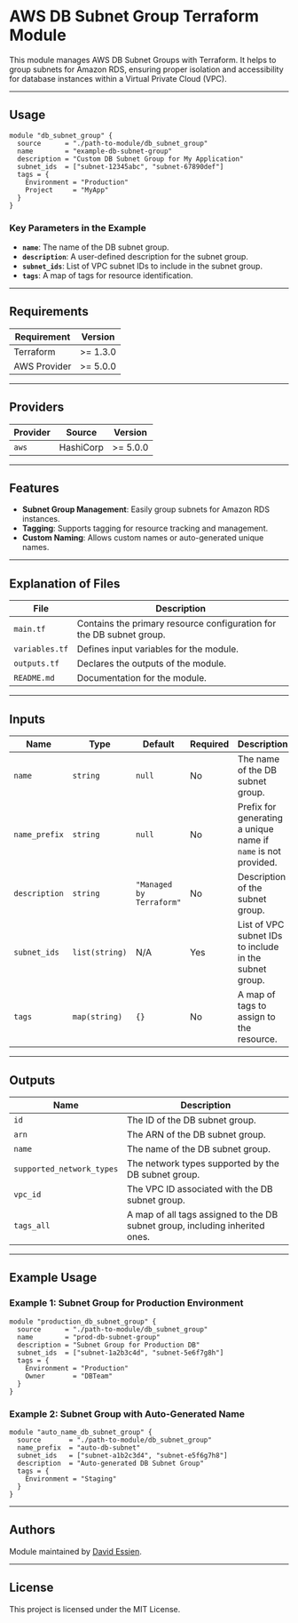 # AWS DB Subnet Group Terraform Module

This module manages AWS DB Subnet Groups with Terraform. It helps to group subnets for Amazon RDS, ensuring proper isolation and accessibility for database instances within a Virtual Private Cloud (VPC).

---

## **Usage**

```hcl
module "db_subnet_group" {
  source      = "./path-to-module/db_subnet_group"
  name        = "example-db-subnet-group"
  description = "Custom DB Subnet Group for My Application"
  subnet_ids  = ["subnet-12345abc", "subnet-67890def"]
  tags = {
    Environment = "Production"
    Project     = "MyApp"
  }
}
```

### Key Parameters in the Example

- **`name`**: The name of the DB subnet group.
- **`description`**: A user-defined description for the subnet group.
- **`subnet_ids`**: List of VPC subnet IDs to include in the subnet group.
- **`tags`**: A map of tags for resource identification.

---

## **Requirements**

| Requirement  | Version  |
| ------------ | -------- |
| Terraform    | >= 1.3.0 |
| AWS Provider | >= 5.0.0 |

---

## **Providers**

| Provider | Source    | Version  |
| -------- | --------- | -------- |
| `aws`    | HashiCorp | >= 5.0.0 |

---

## **Features**

- **Subnet Group Management**: Easily group subnets for Amazon RDS instances.
- **Tagging**: Supports tagging for resource tracking and management.
- **Custom Naming**: Allows custom names or auto-generated unique names.

---

## **Explanation of Files**

| File           | Description                                                          |
| -------------- | -------------------------------------------------------------------- |
| `main.tf`      | Contains the primary resource configuration for the DB subnet group. |
| `variables.tf` | Defines input variables for the module.                              |
| `outputs.tf`   | Declares the outputs of the module.                                  |
| `README.md`    | Documentation for the module.                                        |

---

## **Inputs**

| Name          | Type           | Default                  | Required | Description                                                    |
| ------------- | -------------- | ------------------------ | -------- | -------------------------------------------------------------- |
| `name`        | `string`       | `null`                   | No       | The name of the DB subnet group.                               |
| `name_prefix` | `string`       | `null`                   | No       | Prefix for generating a unique name if `name` is not provided. |
| `description` | `string`       | `"Managed by Terraform"` | No       | Description of the subnet group.                               |
| `subnet_ids`  | `list(string)` | N/A                      | Yes      | List of VPC subnet IDs to include in the subnet group.         |
| `tags`        | `map(string)`  | `{}`                     | No       | A map of tags to assign to the resource.                       |

---

## **Outputs**

| Name                      | Description                                                                  |
| ------------------------- | ---------------------------------------------------------------------------- |
| `id`      | The ID of the DB subnet group.                                               |
| `arn`     | The ARN of the DB subnet group.                                              |
| `name`                    | The name of the DB subnet group.                                             |
| `supported_network_types` | The network types supported by the DB subnet group.                          |
| `vpc_id`                  | The VPC ID associated with the DB subnet group.                              |
| `tags_all`                | A map of all tags assigned to the DB subnet group, including inherited ones. |

---

## **Example Usage**

### Example 1: Subnet Group for Production Environment

```hcl
module "production_db_subnet_group" {
  source      = "./path-to-module/db_subnet_group"
  name        = "prod-db-subnet-group"
  description = "Subnet Group for Production DB"
  subnet_ids  = ["subnet-1a2b3c4d", "subnet-5e6f7g8h"]
  tags = {
    Environment = "Production"
    Owner       = "DBTeam"
  }
}
```

### Example 2: Subnet Group with Auto-Generated Name

```hcl
module "auto_name_db_subnet_group" {
  source       = "./path-to-module/db_subnet_group"
  name_prefix  = "auto-db-subnet"
  subnet_ids   = ["subnet-a1b2c3d4", "subnet-e5f6g7h8"]
  description  = "Auto-generated DB Subnet Group"
  tags = {
    Environment = "Staging"
  }
}
```

---

## **Authors**

Module maintained by [David Essien](https://davidessien.com).

---

## **License**

This project is licensed under the MIT License.
